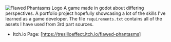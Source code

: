 ![Flawed Phantasms Logo](https://img.itch.zone/aW1nLzE1OTQ2MDg4LnBuZw==/original/3O%2FgrO.png)
A game made in godot about differing perspectives. A portfolio project hopefully showcasing a lot of the skills I've learned as a game developer. The file `requirements.txt` contains all of the assets I have used from 3rd part sources.

- Itch.io Page: [https://tresilloeffect.itch.io/flawed-phantasms]
